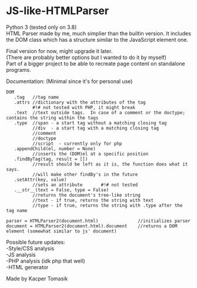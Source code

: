 # JS-like-HTMLParser
Python 3 (tested only on 3.8) <br />
HTML Parser made by me, much simplier than the builtin version. It includes the DOM class which has a structure similar to the JavaScript element one.


Final version for now, might upgrade it later. <br />
(There are probably better options but I wanted to do it by myself) <br />
Part of a bigger project to be able to recreate page content on standalone programs.

Documentation: (Minimal since it's for personal use)
```
DOM
   .tag   //tag name
   .attrs //dictionary with the attributes of the tag
          #!# not tested with PHP, it might break
   .text  //text outside tags.  In case of a comment or the doctype; contains the string within the tags
   .type  //span - a start tag without a matching closing tag
          //div  - a start tag with a matching closing tag
          //comment
          //doctype
          //script  - currently only for php
   .appendChild(el, number = None)
          //inserts the (DOM)el at a specific position
   .findByTag(tag, result = [])
          //result should be left as it is, the function does what it says.
          //will make other findBy's in the future
   .setAttr(key, value)
          //sets an attribute       #!# not tested
   .__str__(text = False, type = False) 
          //returns the document's tree-like string
          //text - if true, returns the string with text
          //type - if true, returns the string with .type after the tag name
          
parser = HTMLParser2(document.html)               //initializes parser
document = HTMLParser2(document.html).document    //returns a DOM element (somewhat similar to js' document)
```

Possible future updates: <br />
-Style/CSS analysis <br />
-JS analysis <br />
-PHP analysis (idk php that well) <br />
-HTML generator <br />

Made by Kacper Tomasik
